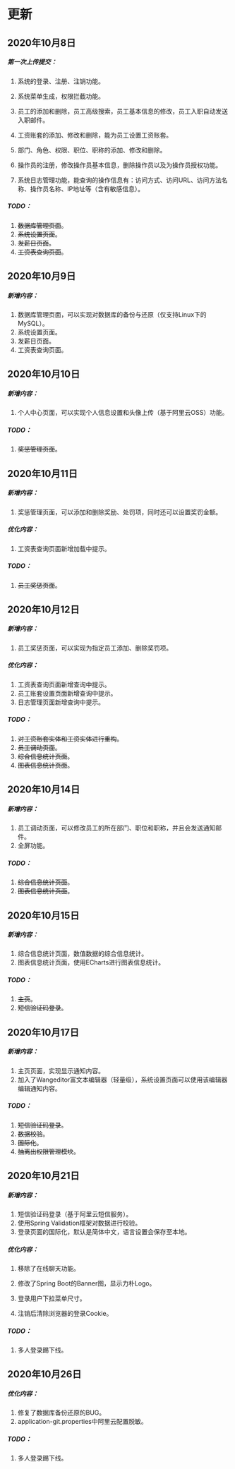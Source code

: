 # 更新

## 2020年10月8日

##### 第一次上传提交：

1. 系统的登录、注册、注销功能。

2. 系统菜单生成，权限拦截功能。

3. 员工的添加和删除，员工高级搜索，员工基本信息的修改，员工入职自动发送入职邮件。

4. 工资账套的添加、修改和删除，能为员工设置工资账套。

5. 部门、角色、权限、职位、职称的添加、修改和删除。

6. 操作员的注册，修改操作员基本信息，删除操作员以及为操作员授权功能。

7. 系统日志管理功能，能查询的操作信息有：访问方式、访问URL、访问方法名称、操作员名称、IP地址等（含有敏感信息）。

##### TODO：

1. ~~数据库管理页面~~。
2. ~~系统设置页面~~。
3. ~~发薪日页面~~。
4. ~~工资表查询页面~~。

## 2020年10月9日

##### 新增内容：

1. 数据库管理页面，可以实现对数据库的备份与还原（仅支持Linux下的MySQL）。
2. 系统设置页面。
3. 发薪日页面。
4. 工资表查询页面。

## 2020年10月10日

##### 新增内容：

1. 个人中心页面，可以实现个人信息设置和头像上传（基于阿里云OSS）功能。

##### TODO：

1. ~~奖惩管理页面~~。

## 2020年10月11日

##### 新增内容：

1. 奖惩管理页面，可以添加和删除奖励、处罚项，同时还可以设置奖罚金额。

##### 优化内容：

1. 工资表查询页面新增加载中提示。

##### TODO：

1. ~~员工奖惩页面~~。

## 2020年10月12日

##### 新增内容：

1. 员工奖惩页面，可以实现为指定员工添加、删除奖罚项。

##### 优化内容：

1. 工资表查询页面新增查询中提示。
2. 员工账套设置页面新增查询中提示。
3. 日志管理页面新增查询中提示。

##### TODO：

1. ~~对工资账套实体和工资实体进行重构~~。
3. ~~员工调动页面~~。
3. ~~综合信息统计页面~~。
4. ~~图表信息统计页面~~。

## 2020年10月14日

##### 新增内容：

1. 员工调动页面，可以修改员工的所在部门、职位和职称，并且会发送通知邮件。
2. 全屏功能。

##### TODO：

1. ~~综合信息统计页面~~。
2. ~~图表信息统计页面~~。

## 2020年10月15日

##### 新增内容：

1. 综合信息统计页面，数值数据的综合信息统计。
2. 图表信息统计页面，使用ECharts进行图表信息统计。

##### TODO：

1. ~~主页~~。
2. ~~短信验证码登录~~。

## 2020年10月17日

##### 新增内容：

1. 主页页面，实现显示通知内容。
2. 加入了Wangeditor富文本编辑器（轻量级），系统设置页面可以使用该编辑器编辑通知内容。

##### TODO：

1. ~~短信验证码登录~~。
2. ~~数据校验~~。
3. ~~国际化~~。
4. ~~抽离出权限管理模块~~。

## 2020年10月21日

##### 新增内容：

1. 短信验证码登录（基于阿里云短信服务）。
2. 使用Spring Validation框架对数据进行校验。
3. 登录页面的国际化，默认是简体中文，语言设置会保存至本地。

##### 优化内容：

1. 移除了在线聊天功能。

2. 修改了Spring Boot的Banner图，显示力朴Logo。

3. 登录用户下拉菜单尺寸。

4. 注销后清除浏览器的登录Cookie。

##### TODO：

1. 多人登录踢下线。

## 2020年10月26日

##### 优化内容：

1. 修复了数据库备份还原的BUG。
2. application-git.properties中阿里云配置脱敏。

##### TODO：

1. 多人登录踢下线。